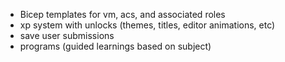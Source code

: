 - Bicep templates for vm, acs, and associated roles
- xp system with unlocks (themes, titles, editor animations, etc)
- save user submissions
- programs (guided learnings based on subject)
